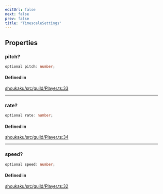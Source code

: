 ```yaml
---
editUrl: false
next: false
prev: false
title: "TimescaleSettings"
---
```


## Properties

<a id="pitch" name="pitch"></a>

### pitch?

```ts
optional pitch: number;
```

#### Defined in

[shoukaku/src/guild/Player.ts:33](https://github.com/shipgirlproject/shoukaku/blob/9d5588e950f8b8cbe3cdd5386a275943ff6fdba1/src/guild/Player.ts#L33)

***

<a id="rate" name="rate"></a>

### rate?

```ts
optional rate: number;
```

#### Defined in

[shoukaku/src/guild/Player.ts:34](https://github.com/shipgirlproject/shoukaku/blob/9d5588e950f8b8cbe3cdd5386a275943ff6fdba1/src/guild/Player.ts#L34)

***

<a id="speed" name="speed"></a>

### speed?

```ts
optional speed: number;
```

#### Defined in

[shoukaku/src/guild/Player.ts:32](https://github.com/shipgirlproject/shoukaku/blob/9d5588e950f8b8cbe3cdd5386a275943ff6fdba1/src/guild/Player.ts#L32)
